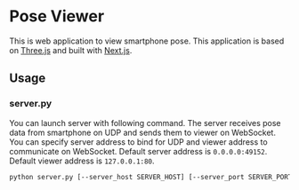 # Pose Viewer
This is web application to view smartphone pose.
This application is based on [Three.js](https://threejs.org/) and built with [Next.js](https://nextjs.org/).

## Usage
### server.py
You can launch server with following command.
The server receives pose data from smartphone on UDP and sends them to viewer on WebSocket.
You can specify server address to bind for UDP and viewer address to communicate on WebSocket.
Default server address is `0.0.0.0:49152`.
Default viewer address is `127.0.0.1:80`.
```sh
python server.py [--server_host SERVER_HOST] [--server_port SERVER_PORT] [--viewer_host VIEWER_HOST] [--viewer_port VIEWER_PORT]
```
